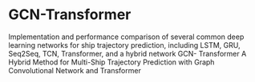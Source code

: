 # GCN-Transformer
Implementation and performance comparison of several common deep learning networks for ship trajectory prediction, including LSTM, GRU, Seq2Seq, TCN, Transformer, and a hybrid network GCN- Transformer
A Hybrid Method for Multi-Ship Trajectory Prediction with Graph Convolutional Network and Transformer
